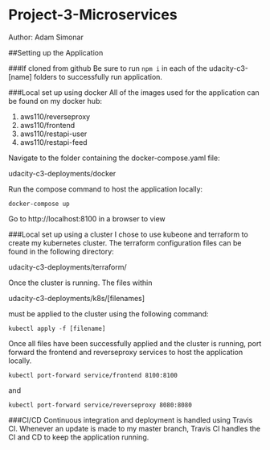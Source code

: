 # Project-3-Microservices
Author: Adam Simonar

##Setting up the Application

###If cloned from github
Be sure to run `npm i` in each of the udacity-c3-[name] folders to successfully
run application.

###Local set up using docker
All of the images used for the application can be found on my docker hub:
1. aws110/reverseproxy
2. aws110/frontend
3. aws110/restapi-user
4. aws110/restapi-feed

Navigate  to the folder containing the docker-compose.yaml file:

udacity-c3-deployments/docker

Run the compose command to host the application locally:

`docker-compose up`

Go to http://localhost:8100 in a browser to view


###Local set up using a cluster
I chose to use kubeone and terraform to create my kubernetes cluster. The terraform 
configuration files can be found  in the following directory:

udacity-c3-deployments/terraform/

Once the cluster is running. The files within
 
udacity-c3-deployments/k8s/[filenames]

must be applied to the cluster using the following command:

`kubectl apply -f [filename]`

Once all files have been successfully applied and the cluster is running, port forward
the frontend and reverseproxy services to host the application locally.

`kubectl port-forward service/frontend 8100:8100`

and

`kubectl port-forward service/reverseproxy 8080:8080`

###CI/CD
Continuous integration and deployment is handled using Travis CI. Whenever an update is
made to my master branch, Travis CI handles the CI and CD to keep the application running.





